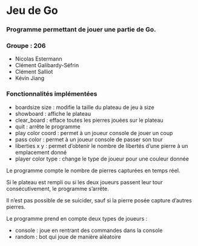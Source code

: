 # Jeu de Go

### Programme permettant de jouer une partie de Go.

### Groupe : 206
- Nicolas Estermann
- Clément Galibardy-Séfrin
- Clément Salliot
- Kévin Jiang

### Fonctionnalités implémentées
- boardsize size : modifie la taille du plateau de jeu à size
- showboard : affiche le plateau
- clear_board : efface toutes les pierres jouées sur le plateau
- quit : arrête le programme
- play color coord : permet à un joueur console de jouer un coup
- pass color : permet à un joueur console de passer son tour
- liberties x y : permet d’obtenir le nombre de libertés d’une pierre à un emplacement donné
- player color type : change le type de joueur pour une couleur donnée

Le programme compte le nombre de pierres capturées en temps réel.

Si le plateau est rempli ou si les deux joueurs passent leur tour consécutivement, le programme s’arrête.

Il n’est pas possible de se suicider, sauf si la pierre posée capture d’autres pierres.

Le programme prend en compte deux types de joueurs :
- console : joue en rentrant des commandes dans la console
- random : bot qui joue de manière aléatoire
